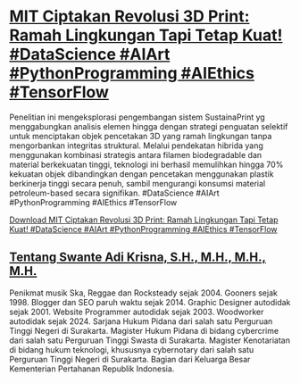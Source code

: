 # [MIT Ciptakan Revolusi 3D Print: Ramah Lingkungan Tapi Tetap Kuat! #DataScience #AIArt #PythonProgramming #AIEthics #TensorFlow](https://swanteadikrisna.com/ai/website/54/mit-ciptakan-revolusi-3d-print-ramah-lingkungan-tapi-tetap-kuat/)

Penelitian ini mengeksplorasi pengembangan sistem SustainaPrint yg menggabungkan analisis elemen hingga dengan strategi penguatan selektif untuk menciptakan objek pencetakan 3D yang ramah lingkungan tanpa mengorbankan integritas struktural. Melalui pendekatan hibrida yang menggunakan kombinasi strategis antara filamen biodegradable dan material berkekuatan tinggi, teknologi ini berhasil memulihkan hingga 70% kekuatan objek dibandingkan dengan pencetakan menggunakan plastik berkinerja tinggi secara penuh, sambil mengurangi konsumsi material petroleum-based secara signifikan. #DataScience #AIArt #PythonProgramming #AIEthics #TensorFlow 

[Download MIT Ciptakan Revolusi 3D Print: Ramah Lingkungan Tapi Tetap Kuat! #DataScience #AIArt #PythonProgramming #AIEthics #TensorFlow](https://swanteadikrisna.com/ai/website/54/mit-ciptakan-revolusi-3d-print-ramah-lingkungan-tapi-tetap-kuat/)


## [Tentang Swante Adi Krisna, S.H., M.H., M.H., M.H.](https://swanteadikrisna.com/)

Penikmat musik Ska, Reggae dan Rocksteady sejak 2004. Gooners sejak 1998. Blogger dan SEO paruh waktu sejak 2014. Graphic Designer autodidak sejak 2001. Website Programmer autodidak sejak 2003. Woodworker autodidak sejak 2024. Sarjana Hukum Pidana dari salah satu Perguruan Tinggi Negeri di Surakarta. Magister Hukum Pidana di bidang cybercrime dari salah satu Perguruan Tinggi Swasta di Surakarta. Magister Kenotariatan di bidang hukum teknologi, khususnya cybernotary dari salah satu Perguruan Tinggi Negeri di Surakarta. Bagian dari Keluarga Besar Kementerian Pertahanan Republik Indonesia.